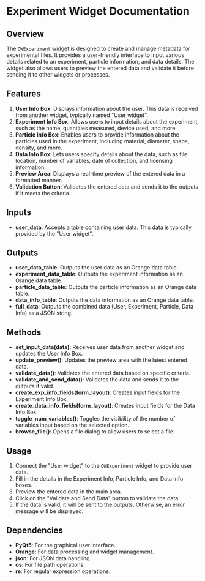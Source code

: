 # Experiment Widget Documentation

## Overview

The `OWExperiment` widget is designed to create and manage metadata for experimental files. It provides a user-friendly interface to input various details related to an experiment, particle information, and data details. The widget also allows users to preview the entered data and validate it before sending it to other widgets or processes.

## Features

1. **User Info Box**: Displays information about the user. This data is received from another widget, typically named "User widget".
2. **Experiment Info Box**: Allows users to input details about the experiment, such as the name, quantities measured, device used, and more.
3. **Particle Info Box**: Enables users to provide information about the particles used in the experiment, including material, diameter, shape, density, and more.
4. **Data Info Box**: Lets users specify details about the data, such as file location, number of variables, date of collection, and licensing information.
5. **Preview Area**: Displays a real-time preview of the entered data in a formatted manner.
6. **Validation Button**: Validates the entered data and sends it to the outputs if it meets the criteria.

## Inputs

- **user_data**: Accepts a table containing user data. This data is typically provided by the "User widget".

## Outputs

- **user_data_table**: Outputs the user data as an Orange data table.
- **experiment_data_table**: Outputs the experiment information as an Orange data table.
- **particle_data_table**: Outputs the particle information as an Orange data table.
- **data_info_table**: Outputs the data information as an Orange data table.
- **full_data**: Outputs the combined data (User, Experiment, Particle, Data Info) as a JSON string.

## Methods

- **set_input_data(data)**: Receives user data from another widget and updates the User Info Box.
- **update_preview()**: Updates the preview area with the latest entered data.
- **validate_data()**: Validates the entered data based on specific criteria.
- **validate_and_send_data()**: Validates the data and sends it to the outputs if valid.
- **create_exp_info_fields(form_layout)**: Creates input fields for the Experiment Info Box.
- **create_data_info_fields(form_layout)**: Creates input fields for the Data Info Box.
- **toggle_num_variables()**: Toggles the visibility of the number of variables input based on the selected option.
- **browse_file()**: Opens a file dialog to allow users to select a file.

## Usage

1. Connect the "User widget" to the `OWExperiment` widget to provide user data.
2. Fill in the details in the Experiment Info, Particle Info, and Data Info boxes.
3. Preview the entered data in the main area.
4. Click on the "Validate and Send Data" button to validate the data.
5. If the data is valid, it will be sent to the outputs. Otherwise, an error message will be displayed.

## Dependencies

- **PyQt5**: For the graphical user interface.
- **Orange**: For data processing and widget management.
- **json**: For JSON data handling.
- **os**: For file path operations.
- **re**: For regular expression operations.